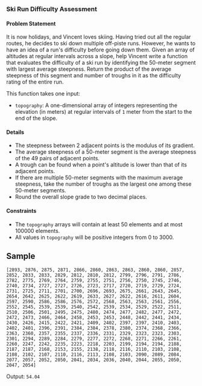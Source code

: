 
### Ski Run Difficulty Assessment

#### Problem Statement
It is now holidays, and Vincent loves skiing. Having tried out all the regular routes, he decides to ski down multiple off-piste runs. However, he wants to have an idea of a run's difficulty before going down them. Given an array of altitudes at regular intervals across a slope, help Vincent write a function that evaluates the difficulty of a ski run by identifying the 50-meter segment with largest average steepness. Return the product of the average steepness of this segment and number of troughs in it as the difficulty rating of the entire run.

This function takes one input:
- `topography`: A one-dimensional array of integers representing the elevation (in meters) at regular intervals of `1` meter from the start to the end of the slope.

#### Details
- The steepness between 2 adjacent points is the modulus of its gradient.
- The average steepness of a 50-meter segment is the average steepness of the 49 pairs of adjacent points.
- A trough can be found when a point's altitude is lower than that of its adjacent points.
- If there are multiple 50-meter segments with the maximum average steepness, take the number of troughs as the largest one among these 50-meter segments. 
- Round the overall slope grade to two decimal places.

#### Constraints
- The `topography` arrays will contain at least 50 elements and at most 100000 elements.
- All values in `topography` will be positive integers from 0 to 3000.

## Sample

```
[2893, 2876, 2875, 2871, 2866, 2860, 2863, 2863, 2860, 2860, 2857, 2852, 2833, 2833, 2829, 2812, 2810, 2812, 2799, 2796, 2791, 2786, 2782, 2775, 2769, 2764, 2759, 2755, 2751, 2756, 2750, 2745, 2746, 2740, 2734, 2727, 2727, 2726, 2723, 2717, 2720, 2719, 2729, 2724, 2731, 2725, 2711, 2701, 2700, 2696, 2693, 2675, 2661, 2643, 2645, 2654, 2642, 2625, 2622, 2619, 2633, 2627, 2622, 2616, 2611, 2604, 2597, 2590, 2586, 2586, 2576, 2572, 2568, 2563, 2563, 2561, 2556, 2552, 2545, 2539, 2539, 2540, 2542, 2539, 2534, 2529, 2522, 2511, 2510, 2506, 2501, 2495, 2475, 2480, 2474, 2477, 2482, 2477, 2472, 2472, 2473, 2466, 2464, 2458, 2453, 2453, 2448, 2442, 2441, 2434, 2430, 2426, 2415, 2422, 2421, 2409, 2402, 2397, 2397, 2410, 2403, 2402, 2401, 2396, 2391, 2384, 2384, 2378, 2380, 2374, 2368, 2366, 2363, 2360, 2357, 2355, 2337, 2336, 2331, 2329, 2323, 2323, 2303, 2301, 2294, 2289, 2284, 2279, 2277, 2272, 2268, 2271, 2266, 2261, 2260, 2247, 2242, 2235, 2223, 2218, 2203, 2199, 2194, 2194, 2188, 2187, 2187, 2168, 2153, 2155, 2138, 2118, 2116, 2110, 2103, 2108, 2108, 2102, 2107, 2110, 2116, 2113, 2108, 2103, 2090, 2089, 2084, 2077, 2057, 2052, 2050, 2041, 2034, 2036, 2040, 2044, 2055, 2050, 2047, 2054]
```

Output:
```54.04```